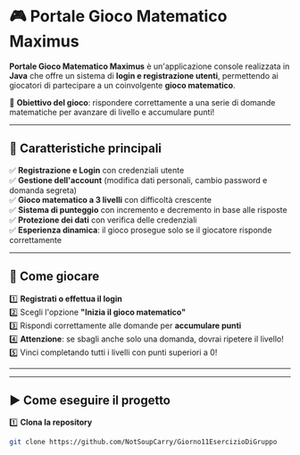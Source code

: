 # 🎮 Portale Gioco Matematico Maximus

**Portale Gioco Matematico Maximus** è un'applicazione console realizzata in **Java** che offre un sistema di **login e registrazione utenti**, permettendo ai giocatori di partecipare a un coinvolgente **gioco matematico**.  

🔢 **Obiettivo del gioco**: rispondere correttamente a una serie di domande matematiche per avanzare di livello e accumulare punti!  

---

## 🚀 **Caratteristiche principali**
✅ **Registrazione e Login** con credenziali utente  
✅ **Gestione dell'account** (modifica dati personali, cambio password e domanda segreta)  
✅ **Gioco matematico a 3 livelli** con difficoltà crescente  
✅ **Sistema di punteggio** con incremento e decremento in base alle risposte  
✅ **Protezione dei dati** con verifica delle credenziali  
✅ **Esperienza dinamica**: il gioco prosegue solo se il giocatore risponde correttamente  

---

## 🎯 **Come giocare**
1️⃣ **Registrati o effettua il login**  
2️⃣ Scegli l'opzione **"Inizia il gioco matematico"**  
3️⃣ Rispondi correttamente alle domande per **accumulare punti**  
4️⃣ **Attenzione**: se sbagli anche solo una domanda, dovrai ripetere il livello!  
5️⃣ Vinci completando tutti i livelli con punti superiori a 0!  

---


---

## ▶️ **Come eseguire il progetto**
1️⃣ **Clona la repository**  
```bash
git clone https://github.com/NotSoupCarry/Giorno11EsercizioDiGruppo

